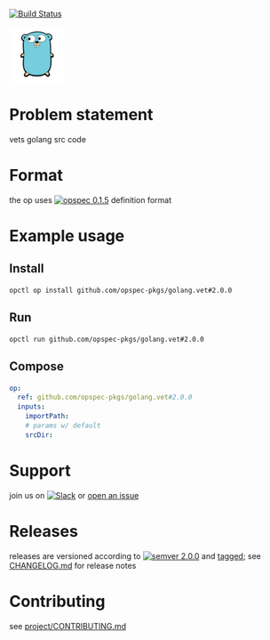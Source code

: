 [![Build Status](https://travis-ci.org/opspec-pkgs/golang.vet.svg?branch=master)](https://travis-ci.org/opspec-pkgs/golang.vet)

<img src="icon.svg" alt="icon" height="100px">

# Problem statement

vets golang src code

# Format

the op uses [![opspec 0.1.5](https://img.shields.io/badge/opspec-0.1.5-brightgreen.svg?colorA=6b6b6b&colorB=fc16be)](https://opspec.io/0.1.5) definition format

# Example usage

## Install

```shell
opctl op install github.com/opspec-pkgs/golang.vet#2.0.0
```

## Run

```
opctl run github.com/opspec-pkgs/golang.vet#2.0.0
```

## Compose

```yaml
op:
  ref: github.com/opspec-pkgs/golang.vet#2.0.0
  inputs:
    importPath:
    # params w/ default
    srcDir:
```

# Support

join us on
[![Slack](https://opctl-slackin.herokuapp.com/badge.svg)](https://opctl-slackin.herokuapp.com/)
or
[open an issue](https://github.com/opspec-pkgs/golang.vet/issues)

# Releases

releases are versioned according to
[![semver 2.0.0](https://img.shields.io/badge/semver-2.0.0-brightgreen.svg)](http://semver.org/spec/v2.0.0.html)
and [tagged](https://git-scm.com/book/en/v2/Git-Basics-Tagging); see
[CHANGELOG.md](CHANGELOG.md) for release notes

# Contributing

see
[project/CONTRIBUTING.md](https://github.com/opspec-pkgs/project/blob/master/CONTRIBUTING.md)
